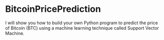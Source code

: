 # BitcoinPricePrediction
I will show you how to build your own Python program to predict the price of Bitcoin (BTC) using a machine learning technique called Support Vector Machine.
